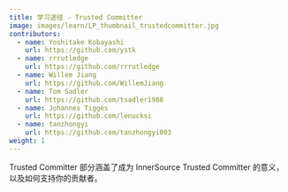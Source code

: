 ```yaml
---
title: 学习途径 - Trusted Committer
image: images/learn/LP_thumbnail_trustedcommitter.jpg
contributors:
  - name: Yoshitake Kobayashi
    url: https://github.com/ystk
  - name: rrrutledge
    url: https://github.com/rrrutledge
  - name: Willem Jiang
    url: https://github.com/WillemJiang
  - name: Tom Sadler
    url: https://github.com/tsadler1988
  - name: Johannes Tigges
    url: https://github.com/lenucksi
  - name: tanzhongyi
    url: https://github.com/tanzhongyi003
weight: 1
---
```


Trusted Committer 部分涵盖了成为 InnerSource Trusted Committer 的意义，以及如何支持你的贡献者。

<!--- This file autogenerated from https://github.com/InnerSourceCommons/InnerSourceLearningPath/blob/master/scripts -->
